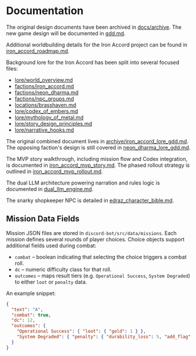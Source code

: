 # Documentation

The original design documents have been archived in [docs/archive](archive/).
The new game design will be documented in [gdd.md](gdd.md).

Additional worldbuilding details for the Iron Accord project can be found in
[iron_accord_roadmap.md](iron_accord_roadmap.md).

Background lore for the Iron Accord has been split into several focused files:
- [lore/world_overview.md](lore/world_overview.md)
- [factions/iron_accord.md](factions/iron_accord.md)
- [factions/neon_dharma.md](factions/neon_dharma.md)
- [factions/npc_groups.md](factions/npc_groups.md)
- [locations/brasshaven.md](locations/brasshaven.md)
- [lore/codex_of_embers.md](lore/codex_of_embers.md)
- [lore/mythology_of_metal.md](lore/mythology_of_metal.md)
- [lore/story_design_principles.md](lore/story_design_principles.md)
- [lore/narrative_hooks.md](lore/narrative_hooks.md)

The original combined document lives in
[archive/iron_accord_lore_gdd.md](archive/iron_accord_lore_gdd.md). The
opposing faction's design is still covered in
[neon_dharma_lore_gdd.md](neon_dharma_lore_gdd.md).

The MVP story walkthrough, including mission flow and Codex integration, is
documented in [iron_accord_mvp_story.md](iron_accord_mvp_story.md).
The phased rollout strategy is outlined in [iron_accord_mvp_rollout.md](iron_accord_mvp_rollout.md).

The dual LLM architecture powering narration and rules logic is documented in [dual_llm_engine.md](dual_llm_engine.md).

The snarky shopkeeper NPC is detailed in [edraz_character_bible.md](edraz_character_bible.md).


## Mission Data Fields

Mission JSON files are stored in `discord-bot/src/data/missions`. Each mission defines several rounds of player choices. Choice objects support additional fields used during combat:

- `combat` – boolean indicating that selecting the choice triggers a combat roll.
- `dc` – numeric difficulty class for that roll.
- `outcomes` – maps result tiers (e.g. `Operational Success`, `System Degraded`) to either `loot` or `penalty` data.

An example snippet:

```json
{
  "text": "A",
  "combat": true,
  "dc": 12,
  "outcomes": {
    "Operational Success": { "loot": { "gold": 1 } },
    "System Degraded": { "penalty": { "durability_loss": 5, "add_flag": "Injured" } }
  }
}
```
